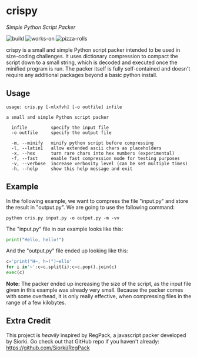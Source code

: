 # crispy
*Simple Python Script Packer*

![build](https://img.shields.io/badge/build-this%20is%20python%20you%20patato-brightgreen)
![works-on](https://img.shields.io/badge/works%20on-my%20mashine%E2%84%A2-orange)
![pizza-rolls](https://img.shields.io/badge/mom%20made-pizza%20rolls-blue)

crispy is a small and simple Python script packer intended to be used in size-coding challenges. It uses dictionary compression to compact the script down to a small string, which is decoded and executed once the minified program is run. The packer itself is fully self-contained and doesn't require any additional packages beyond a basic python install.

## Usage
```
usage: cris.py [-mlxfvh] [-o outfile] infile

a small and simple Python script packer

  infile         specify the input file
  -o outfile     specify the output file

  -m, --minify   minify python script before compressing
  -l, --latin1   allow extended ascii chars as placeholders
  -x, --hex      turn rare chars into hex numbers (experimental)
  -f, --fast     enable fast compression mode for testing purposes
  -v, --verbose  increase verbosity level (can be set multiple times)
  -h, --help     show this help message and exit
```

## Example
In the following example, we want to compress the file "input.py" and store the result in "output.py". We are going to use the following command:
```
python cris.py input.py -o output.py -m -vv
```

The "input.py" file in our example looks like this:
```py
print("Hello, hello!")
```

And the "output.py" file ended up looking like this:
```py
c='print("H~, h~!")~ello'
for i in'~':c=c.split(i);c=c.pop().join(c)
exec(c)
```

**Note:** The packer ended up increasing the size of the script, as the input file given in this example was already very small. Because the packer comes with some overhead, it is only really effective, when compressing files in the range of a few kilobytes.

## Extra Credit
This project is *heavily* inspired by RegPack, a javascript packer developed by Siorki. Go check out that GitHub repo if you haven't already:
https://github.com/Siorki/RegPack
